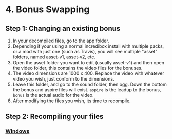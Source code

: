 # 4. Bonus Swapping

## Step 1: Changing an existing bonus
1. In your decompiled files, go to the app folder.
2. Depending if your using a normal incredibox install with multiple packs, or a mod with just one (such as Travis), you will see multiple "asset" folders, named asset-v1, asset-v2, etc.
3. Open the asset folder you want to edit (usually asset-v1) and then open the video folder, this contains the video files for the bonuses.
4. The video dimensions are 1000 x 400. Replace the video with whatever video you wish, just conform to the dimensions.
5. Leave this folder, and go to the sound folder, then ogg. Down the bottom the bonus and aspire files will exist. `aspire` is the leadup to the bonus, `bonus` is the actual audio for the video.
6. After modifying the files you wish, its time to recompile.

## Step 2: Recompiling your files
### [Windows](https://github.com/sealldeveloper/incredibox-modding-docs/blob/main/1.%20Decompilation/README.md#step-2-compilation)

